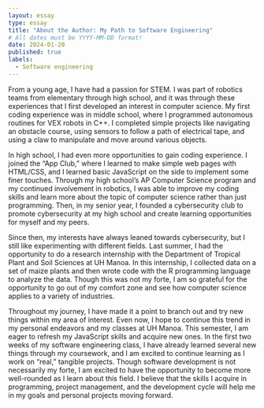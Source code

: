 ```yaml
---
layout: essay
type: essay
title: "About the Author: My Path to Software Engineering"
# All dates must be YYYY-MM-DD format!
date: 2024-01-20
published: true
labels:
  - Software engineering
---
```


From a young age, I have had a passion for STEM. I was part of robotics teams from elementary through high school, and it was through these experiences that I first developed an interest in computer science. My first coding experience was in middle school, where I programmed autonomous routines for VEX robots in C++. I completed simple projects like navigating an obstacle course, using sensors to follow a path of electrical tape, and using a claw to manipulate and move around various objects.

In high school, I had even more opportunities to gain coding experience. I joined the “App Club,” where I learned to make simple web pages with HTML/CSS, and I learned basic JavaScript on the side to implement some finer touches. Through my high school’s AP Computer Science program and my continued involvement in robotics, I was able to improve my coding skills and learn more about the topic of computer science rather than just programming. Then, in my senior year, I founded a cybersecurity club to promote cybersecurity at my high school and create learning opportunities for myself and my peers.

Since then, my interests have always leaned towards cybersecurity, but I still like experimenting with different fields. Last summer, I had the opportunity to do a research internship with the Department of Tropical Plant and Soil Sciences at UH Manoa. In this internship, I collected data on a set of maize plants and then wrote code with the R programming language to analyze the data. Though this was not my forte, I am so grateful for the opportunity to go out of my comfort zone and see how computer science applies to a variety of industries.

Throughout my journey, I have made it a point to branch out and try new things within my area of interest. Even now, I hope to continue this trend in my personal endeavors and my classes at UH Manoa. This semester, I am eager to refresh my JavaScript skills and acquire new ones. In the first two weeks of my software engineering class, I have already learned several new things through my coursework, and I am excited to continue learning as I work on “real,” tangible projects. Though software development is not necessarily my forte, I am excited to have the opportunity to become more well-rounded as I learn about this field. I believe that the skills I acquire in programming, project management, and the development cycle will help me in my goals and personal projects moving forward.
